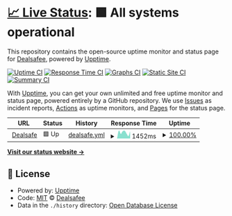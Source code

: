 # [📈 Live Status](https://Dealsafee.github.io/ds-uptime): <!--live status--> **🟩 All systems operational**

This repository contains the open-source uptime monitor and status page for [Dealsafee](https://Dealsafee.github.io/ds-uptime), powered by [Upptime](https://github.com/upptime/upptime).

[![Uptime CI](https://github.com/Dealsafee/ds-uptime/workflows/Uptime%20CI/badge.svg)](https://github.com/Dealsafee/ds-uptime/actions?query=workflow%3A%22Uptime+CI%22)
[![Response Time CI](https://github.com/Dealsafee/ds-uptime/workflows/Response%20Time%20CI/badge.svg)](https://github.com/Dealsafee/ds-uptime/actions?query=workflow%3A%22Response+Time+CI%22)
[![Graphs CI](https://github.com/Dealsafee/ds-uptime/workflows/Graphs%20CI/badge.svg)](https://github.com/Dealsafee/ds-uptime/actions?query=workflow%3A%22Graphs+CI%22)
[![Static Site CI](https://github.com/Dealsafee/ds-uptime/workflows/Static%20Site%20CI/badge.svg)](https://github.com/Dealsafee/ds-uptime/actions?query=workflow%3A%22Static+Site+CI%22)
[![Summary CI](https://github.com/Dealsafee/ds-uptime/workflows/Summary%20CI/badge.svg)](https://github.com/Dealsafee/ds-uptime/actions?query=workflow%3A%22Summary+CI%22)

With [Upptime](https://upptime.js.org), you can get your own unlimited and free uptime monitor and status page, powered entirely by a GitHub repository. We use [Issues](https://github.com/Dealsafee/ds-uptime/issues) as incident reports, [Actions](https://github.com/Dealsafee/ds-uptime/actions) as uptime monitors, and [Pages](https://Dealsafee.github.io/ds-uptime) for the status page.

<!--start: status pages-->
<!-- This summary is generated by Upptime (https://github.com/upptime/upptime) -->
<!-- Do not edit this manually, your changes will be overwritten -->
<!-- prettier-ignore -->
| URL | Status | History | Response Time | Uptime |
| --- | ------ | ------- | ------------- | ------ |
| <img alt="" src="https://favicons.githubusercontent.com/www.dealsafe.in" height="13"> [Dealsafe](https://www.dealsafe.in/) | 🟩 Up | [dealsafe.yml](https://github.com/Dealsafee/ds-uptime/commits/HEAD/history/dealsafe.yml) | <details><summary><img alt="Response time graph" src="./graphs/dealsafe/response-time-week.png" height="20"> 1452ms</summary><br><a href="https://Dealsafee.github.io/ds-uptime/history/dealsafe"><img alt="Response time 1156" src="https://img.shields.io/endpoint?url=https%3A%2F%2Fraw.githubusercontent.com%2FDealsafee%2Fds-uptime%2FHEAD%2Fapi%2Fdealsafe%2Fresponse-time.json"></a><br><a href="https://Dealsafee.github.io/ds-uptime/history/dealsafe"><img alt="24-hour response time 1615" src="https://img.shields.io/endpoint?url=https%3A%2F%2Fraw.githubusercontent.com%2FDealsafee%2Fds-uptime%2FHEAD%2Fapi%2Fdealsafe%2Fresponse-time-day.json"></a><br><a href="https://Dealsafee.github.io/ds-uptime/history/dealsafe"><img alt="7-day response time 1452" src="https://img.shields.io/endpoint?url=https%3A%2F%2Fraw.githubusercontent.com%2FDealsafee%2Fds-uptime%2FHEAD%2Fapi%2Fdealsafe%2Fresponse-time-week.json"></a><br><a href="https://Dealsafee.github.io/ds-uptime/history/dealsafe"><img alt="30-day response time 1156" src="https://img.shields.io/endpoint?url=https%3A%2F%2Fraw.githubusercontent.com%2FDealsafee%2Fds-uptime%2FHEAD%2Fapi%2Fdealsafe%2Fresponse-time-month.json"></a><br><a href="https://Dealsafee.github.io/ds-uptime/history/dealsafe"><img alt="1-year response time 1156" src="https://img.shields.io/endpoint?url=https%3A%2F%2Fraw.githubusercontent.com%2FDealsafee%2Fds-uptime%2FHEAD%2Fapi%2Fdealsafe%2Fresponse-time-year.json"></a></details> | <details><summary><a href="https://Dealsafee.github.io/ds-uptime/history/dealsafe">100.00%</a></summary><a href="https://Dealsafee.github.io/ds-uptime/history/dealsafe"><img alt="All-time uptime 94.68%" src="https://img.shields.io/endpoint?url=https%3A%2F%2Fraw.githubusercontent.com%2FDealsafee%2Fds-uptime%2FHEAD%2Fapi%2Fdealsafe%2Fuptime.json"></a><br><a href="https://Dealsafee.github.io/ds-uptime/history/dealsafe"><img alt="24-hour uptime 100.00%" src="https://img.shields.io/endpoint?url=https%3A%2F%2Fraw.githubusercontent.com%2FDealsafee%2Fds-uptime%2FHEAD%2Fapi%2Fdealsafe%2Fuptime-day.json"></a><br><a href="https://Dealsafee.github.io/ds-uptime/history/dealsafe"><img alt="7-day uptime 100.00%" src="https://img.shields.io/endpoint?url=https%3A%2F%2Fraw.githubusercontent.com%2FDealsafee%2Fds-uptime%2FHEAD%2Fapi%2Fdealsafe%2Fuptime-week.json"></a><br><a href="https://Dealsafee.github.io/ds-uptime/history/dealsafe"><img alt="30-day uptime 94.68%" src="https://img.shields.io/endpoint?url=https%3A%2F%2Fraw.githubusercontent.com%2FDealsafee%2Fds-uptime%2FHEAD%2Fapi%2Fdealsafe%2Fuptime-month.json"></a><br><a href="https://Dealsafee.github.io/ds-uptime/history/dealsafe"><img alt="1-year uptime 94.68%" src="https://img.shields.io/endpoint?url=https%3A%2F%2Fraw.githubusercontent.com%2FDealsafee%2Fds-uptime%2FHEAD%2Fapi%2Fdealsafe%2Fuptime-year.json"></a></details>

<!--end: status pages-->

[**Visit our status website →**](https://Dealsafee.github.io/ds-uptime)

## 📄 License

- Powered by: [Upptime](https://github.com/upptime/upptime)
- Code: [MIT](./LICENSE) © [Dealsafee](https://Dealsafee.github.io/ds-uptime)
- Data in the `./history` directory: [Open Database License](https://opendatacommons.org/licenses/odbl/1-0/)
